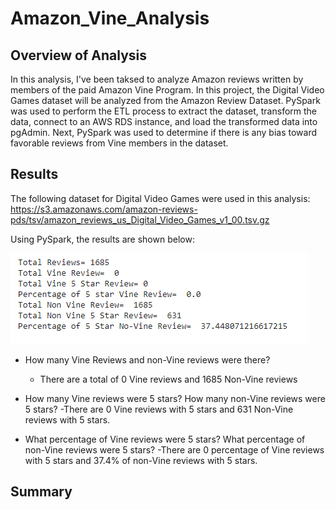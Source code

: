 # Amazon_Vine_Analysis

## Overview of Analysis
In this analysis, I've been taksed to analyze Amazon reviews written by members of the paid Amazon Vine Program. In this project, the Digital Video Games dataset will be analyzed from the Amazon Review Dataset. PySpark was used to perform the ETL process to extract the dataset, transform the data, connect to an AWS RDS instance, and load the transformed data into pgAdmin. Next, PySpark was used to determine if there is any bias toward favorable reviews from Vine members in the dataset.

## Results
The following dataset for Digital Video Games were used in this analysis: https://s3.amazonaws.com/amazon-reviews-pds/tsv/amazon_reviews_us_Digital_Video_Games_v1_00.tsv.gz

Using PySpark, the results are shown below:

![](Resources/Total_reviews.PNG)

- How many Vine Reviews and non-Vine reviews were there?
  - There are a total of 0 Vine reviews and 1685 Non-Vine reviews

- How many Vine reviews were 5 stars? How many non-Vine reviews were 5 stars?
  -There are 0 Vine reviews with 5 stars and 631 Non-Vine reviews with 5 stars.
  
- What percentage of Vine reviews were 5 stars? What percentage of non-Vine reviews were 5 stars?
  -There are 0 percentage of Vine reviews with 5 stars and 37.4% of non-Vine reviews with 5 stars.

## Summary
